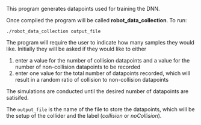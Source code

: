 This program generates datapoints used for training the DNN. 

Once compiled the program will be called **robot_data_collection**. To run:

```
./robot_data_collection output_file
```

The program will require the user to indicate how many samples they would like. Initially they will be asked if they would like to either 

1. enter a value for the number of collision datapoints and a value for the number of non-collision datapoints to be recorded
2. enter one value for the total number of datapoints recorded, which will result in a random ratio of collision to non-collision datapoints

The simulations are conducted until the desired number of datapoints are satisifed.

The ```output_file``` is the name of the file to store the datapoints, which will be the setup of the collider and the label (*collision* or *noCollision*).